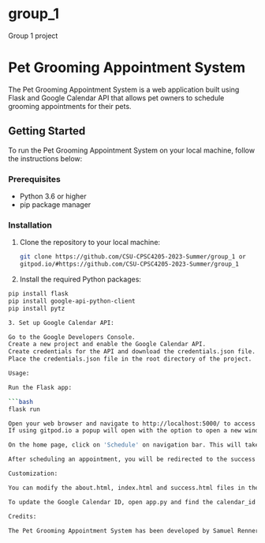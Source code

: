 # group_1
Group 1 project

# Pet Grooming Appointment System

The Pet Grooming Appointment System is a web application built using Flask and Google Calendar API that allows pet owners to schedule grooming appointments for their pets.

## Getting Started

To run the Pet Grooming Appointment System on your local machine, follow the instructions below:

### Prerequisites

- Python 3.6 or higher
- pip package manager

### Installation

1. Clone the repository to your local machine:

   ```bash
   git clone https://github.com/CSU-CPSC4205-2023-Summer/group_1 or
   gitpod.io/#https://github.com/CSU-CPSC4205-2023-Summer/group_1

2. Install the required Python packages:

```bash
pip install flask
pip install google-api-python-client
pip install pytz

3. Set up Google Calendar API:

Go to the Google Developers Console.
Create a new project and enable the Google Calendar API.
Create credentials for the API and download the credentials.json file.
Place the credentials.json file in the root directory of the project.

Usage:

Run the Flask app:

```bash
flask run

Open your web browser and navigate to http://localhost:5000/ to access the home page.
If using gitpod.io a popup will open with the option to open a new window in the browser.

On the home page, click on 'Schedule' on navigation bar. This will take you to the index.html page. You can enter your personal information and schedule a grooming appointment for your pet.

After scheduling an appointment, you will be redirected to the success page, which will display the details of the appointment.

Customization:

You can modify the about.html, index.html and success.html files in the templates folder to change the appearance of the web pages.

To update the Google Calendar ID, open app.py and find the calendar_id variable. Replace the value with your target Google Calendar ID.

Credits:

The Pet Grooming Appointment System has been developed by Samuel Renner, Kayla Smith, and Gerri Barnes.


